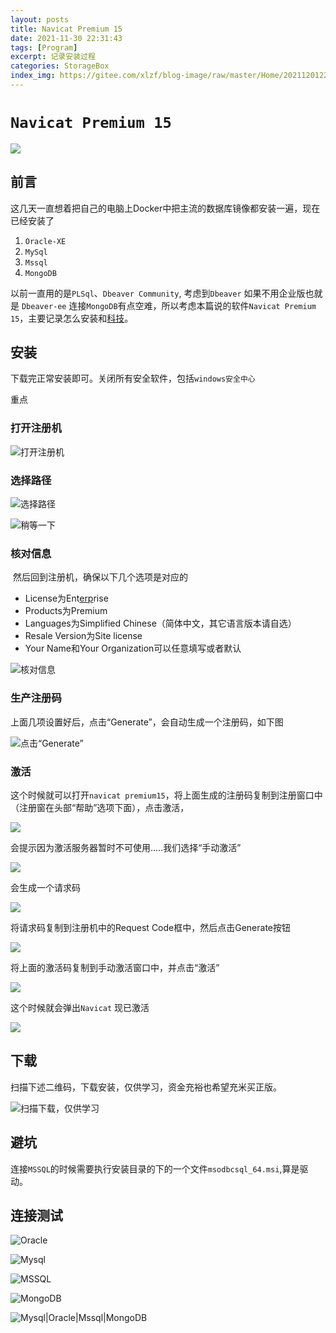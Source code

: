 ```yaml
---
layout: posts
title: Navicat Premium 15
date: 2021-11-30 22:31:43
tags: [Program] 
excerpt: 记录安装过程
categories: StorageBox
index_img: https://gitee.com/xlzf/blog-image/raw/master/Home/20211201224654.jpeg
---
```

# `Navicat Premium 15`

![](https://gitee.com/xlzf/blog-image/raw/master/Home/20211201224654.jpeg)

## 前言

这几天一直想着把自己的电脑上Docker中把主流的数据库镜像都安装一遍，现在已经安装了

1. `Oracle-XE`
2. `MySql`
3. `Mssql`
3. `MongoDB`

以前一直用的是`PLSql`、`Dbeaver Community`, 考虑到`Dbeaver` 如果不用企业版也就是 `Dbeaver-ee` 连接`MongoDB`有点空难，所以考虑本篇说的软件`Navicat Premium 15`，主要记录怎么安装和[科技](http://www.downcc.com/soft/430673.html)。

## 安装

下载完正常安装即可。关闭所有安全软件，包括`windows安全中心`

重点

### 打开注册机

![打开注册机](https://gitee.com/xlzf/blog-image/raw/master/Home/20211130232749.png)

### 选择路径

![选择路径](https://gitee.com/xlzf/blog-image/raw/master/Home/20211130232926.png)

![稍等一下](https://gitee.com/xlzf/blog-image/raw/master/Home/20211130233016.png)

### 核对信息

​	然后回到注册机，确保以下几个选项是对应的

- License为Ent[erp](http://www.downcc.com/k/erpapp/)rise
- Products为Premium
- Languages为Simplified Chinese（简体中文，其它语言版本请自选）
- Resale Version为Site license
- Your Name和Your Organization可以任意填写或者默认

![核对信息](https://gitee.com/xlzf/blog-image/raw/master/Home/20211130233244.png)

### 生产注册码

上面几项设置好后，点击“Generate”，会自动生成一个注册码，如下图

![点击“Generate”](https://gitee.com/xlzf/blog-image/raw/master/Home/20211130233350.png)

### 激活

这个时候就可以打开`navicat premium15`，将上面生成的注册码复制到注册窗口中（注册窗在头部“帮助”选项下面），点击激活，

![](https://gitee.com/xlzf/blog-image/raw/master/Home/20211130233445.png)

会提示因为激活服务器暂时不可使用.....我们选择“手动激活”

![](https://gitee.com/xlzf/blog-image/raw/master/Home/20211130233524.png)

会生成一个请求码

![](https://gitee.com/xlzf/blog-image/raw/master/Home/20211130233829.png)

将请求码复制到注册机中的Request Code框中，然后点击Generate按钮

![](https://gitee.com/xlzf/blog-image/raw/master/Home/20211130233900.png)

将上面的激活码复制到手动激活窗口中，并点击“激活”

![](https://gitee.com/xlzf/blog-image/raw/master/Home/20211130233926.png)

这个时候就会弹出`Navicat` 现已激活

![](https://gitee.com/xlzf/blog-image/raw/master/Home/20211130233955.png)

## 下载

扫描下述二维码，下载安装，仅供学习，资金充裕也希望充米买正版。

![扫描下载，仅供学习](https://gitee.com/xlzf/blog-image/raw/master/Home/20211130231927.png)

## 避坑

连接`MSSQL`的时候需要执行安装目录的下的一个文件`msodbcsql_64.msi`,算是驱动。

## 连接测试

![Oracle](https://gitee.com/xlzf/blog-image/raw/master/Home/20211130234625.png)

![Mysql](https://gitee.com/xlzf/blog-image/raw/master/Home/20211130234723.png)

![MSSQL](https://gitee.com/xlzf/blog-image/raw/master/Home/20211130234750.png)

![MongoDB](https://gitee.com/xlzf/blog-image/raw/master/Home/20211201223653.png)

![Mysql|Oracle|Mssql|MongoDB](https://gitee.com/xlzf/blog-image/raw/master/Home/20211201223758.png)
